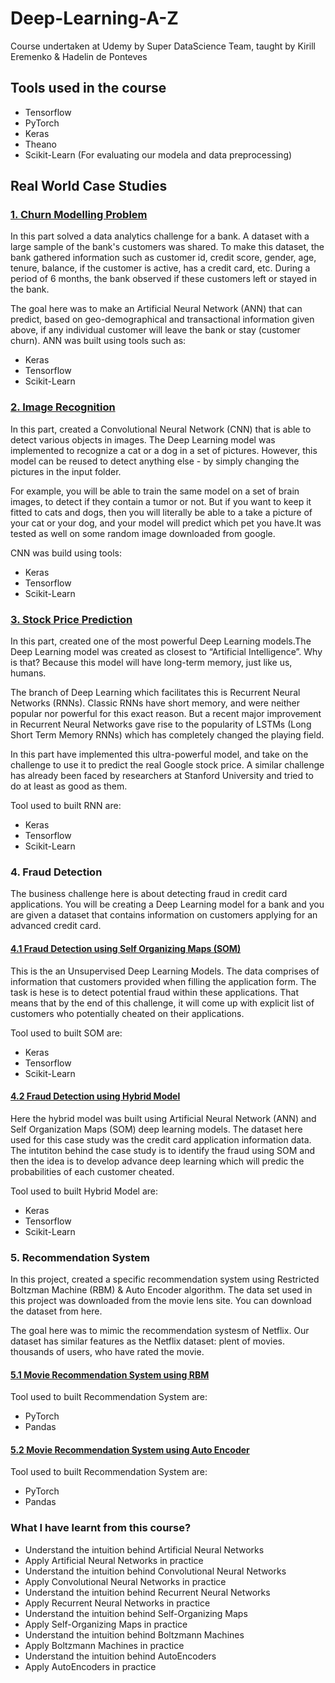 # Deep-Learning-A-Z
Course undertaken at Udemy by Super DataScience Team, taught by Kirill Eremenko &amp; Hadelin de Ponteves

## Tools used in the course
* Tensorflow
* PyTorch
* Keras
* Theano
* Scikit-Learn (For evaluating our modela and data preprocessing) <br />

## Real World Case Studies
### [1. Churn Modelling Problem](https://github.com/dalalbhargav07/Deep-Learning-A-Z/blob/master/Volume%201%20-%20Supervised%20Deep%20Learning/Part%201%20-%20Artificial%20Neural%20Networks%20(ANN)/ANN.ipynb)
In this part solved a data analytics challenge for a bank. A dataset with a large sample of the bank's customers was shared. To make this dataset, the bank gathered information such as customer id, credit score, gender, age, tenure, balance, if the customer is active, has a credit card, etc. During a period of 6 months, the bank observed if these customers left or stayed in the bank. <br />

The goal here was to make an Artificial Neural Network (ANN) that can predict, based on geo-demographical and transactional information given above, if any individual customer will leave the bank or stay (customer churn). ANN was built using tools such as:
* Keras
* Tensorflow 
* Scikit-Learn

### [2. Image Recognition](https://github.com/dalalbhargav07/Deep-Learning-A-Z/blob/master/Volume%201%20-%20Supervised%20Deep%20Learning/Part%202%20-%20Convolutional%20Neural%20Networks%20(CNN)/cnn.py)

In this part, created a Convolutional Neural Network (CNN) that is able to detect various objects in images. The Deep Learning model was implemented to recognize a cat or a dog in a set of pictures. However, this model can be reused to detect anything else - by simply changing the pictures in the input folder. <br />

For example, you will be able to train the same model on a set of brain images, to detect if they contain a tumor or not. But if you want to keep it fitted to cats and dogs, then you will literally be able to a take a picture of your cat or your dog, and your model will predict which pet you have.It was tested as well on some random image downloaded from google.

CNN was build using tools:
* Keras
* Tensorflow
* Scikit-Learn

### [3. Stock Price Prediction](https://github.com/dalalbhargav07/Deep-Learning-A-Z/blob/master/Volume%201%20-%20Supervised%20Deep%20Learning/Part%203%20-%20Recurrent%20Neural%20Networks%20(RNN)/Recurrent%20Neural%20Network%20(RNN).ipynb)
In this part, created one of the most powerful Deep Learning models.The Deep Learning model was created as closest to “Artificial Intelligence”. Why is that? Because this model will have long-term memory, just like us, humans. <br />

The branch of Deep Learning which facilitates this is Recurrent Neural Networks (RNNs). Classic RNNs have short memory, and were neither popular nor powerful for this exact reason. But a recent major improvement in Recurrent Neural Networks gave rise to the popularity of LSTMs (Long Short Term Memory RNNs) which has completely changed the playing field. <br />

In this part have implemented this ultra-powerful model, and  take on the challenge to use it to predict the real Google stock price. A similar challenge has already been faced by researchers at Stanford University and tried to do at least as good as them.

Tool used to built RNN are:
* Keras
* Tensorflow
* Scikit-Learn

### 4. Fraud Detection
The business challenge here is about detecting fraud in credit card applications. You will be creating a Deep Learning model for a bank and you are given a dataset that contains information on customers applying for an advanced credit card.

#### [4.1 Fraud Detection using Self Organizing Maps (SOM)](https://github.com/dalalbhargav07/Deep-Learning-A-Z/blob/master/Volume%202%20-%20Unsupervised%20Deep%20Learning/Part%204%20-%20Self_Organizing_Maps/Fraud%20Detection.ipynb)
This is the an Unsupervised Deep Learning Models. The data comprises of information that customers provided when filling the application form. The task is hese is to detect potential fraud within these applications. That means that by the end of this challenge, it will come up with explicit list of customers who potentially cheated on their applications.

Tool used to built SOM are:
* Keras
* Tensorflow
* Scikit-Learn

#### [4.2 Fraud Detection using Hybrid Model](https://github.com/dalalbhargav07/Deep-Learning-A-Z/blob/master/Mega_Case_Study/Mega%20Case%20Study.ipynb)

Here the hybrid model was built using Artificial Neural Network (ANN) and Self Organization Maps (SOM) deep learning models. The dataset here used for this case study was the credit card application information data. The intutiton behind the case study is to identify the fraud using SOM and then the idea is to develop advance deep learning which will predic the probabilities of each customer cheated.

Tool used to built Hybrid Model are:
* Keras
* Tensorflow
* Scikit-Learn

### 5. Recommendation System

In this project, created a specific recommendation system using Restricted Boltzman Machine (RBM) & Auto Encoder algorithm. The data set used in this project was downloaded from the movie lens site. You can download the dataset from here.

The goal here was to mimic the recommendation systesm of Netflix. Our dataset has similar features as the Netflix dataset: plent of movies. thousands of users, who have rated the movie.

#### [5.1 Movie Recommendation System using RBM](https://github.com/dalalbhargav07/Deep-Learning-A-Z/blob/master/Volume%202%20-%20Unsupervised%20Deep%20Learning/Part%205%20-%20Boltzmann%20Machines%20(BM)/Binary%20Movie%20Recommendation%20System%20using%20RBM.ipynb)

Tool used to built Recommendation System are:
* PyTorch
* Pandas

#### [5.2 Movie Recommendation System using Auto Encoder](https://github.com/dalalbhargav07/Deep-Learning-A-Z/blob/master/Volume%202%20-%20Unsupervised%20Deep%20Learning/Part%206%20-%20AutoEncoders%20(AE)/Recommendation%20System%20-%20Auto%20Encoder.ipynb)

Tool used to built Recommendation System are:
* PyTorch
* Pandas

### What I have learnt from this course?
* Understand the intuition behind Artificial Neural Networks
* Apply Artificial Neural Networks in practice
* Understand the intuition behind Convolutional Neural Networks
* Apply Convolutional Neural Networks in practice
* Understand the intuition behind Recurrent Neural Networks
* Apply Recurrent Neural Networks in practice
* Understand the intuition behind Self-Organizing Maps
* Apply Self-Organizing Maps in practice
* Understand the intuition behind Boltzmann Machines
* Apply Boltzmann Machines in practice
* Understand the intuition behind AutoEncoders
* Apply AutoEncoders in practice
